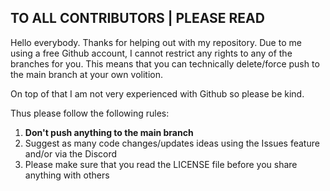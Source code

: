 ## TO ALL CONTRIBUTORS | PLEASE READ

Hello everybody. Thanks for helping out with my repository. Due to me using a free Github account, I cannot restrict any rights to any of the branches for you. 
This means that you can technically delete/force push to the main branch at your own volition.

On top of that I am not very experienced with Github so please be kind.

Thus please follow the following rules:

1. **Don't push anything to the main branch**
2. Suggest as many code changes/updates ideas using the Issues feature and/or via the Discord
3. Please make sure that you read the LICENSE file before you share anything with others
